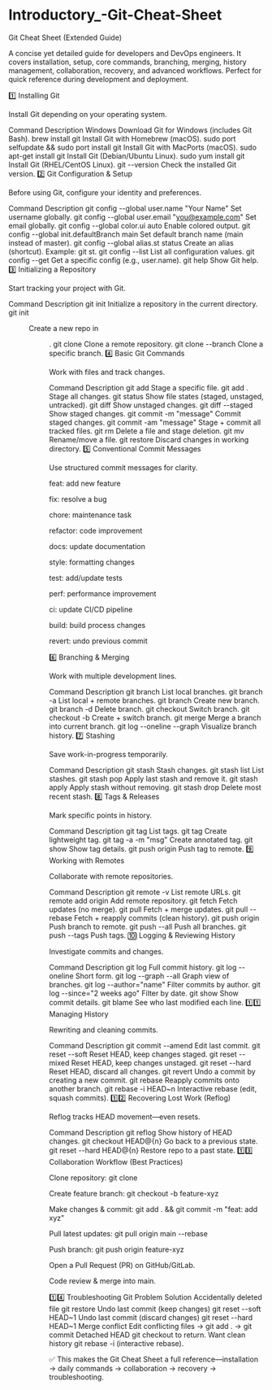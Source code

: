 # Introductory_-Git-Cheat-Sheet

Git Cheat Sheet (Extended Guide)

A concise yet detailed guide for developers and DevOps engineers. It covers installation, setup, core commands, branching, merging, history management, collaboration, recovery, and advanced workflows. Perfect for quick reference during development and deployment.

1️⃣ Installing Git

Install Git depending on your operating system.

Command	Description
Windows	Download Git for Windows
 (includes Git Bash).
brew install git	Install Git with Homebrew (macOS).
sudo port selfupdate && sudo port install git	Install Git with MacPorts (macOS).
sudo apt-get install git	Install Git (Debian/Ubuntu Linux).
sudo yum install git	Install Git (RHEL/CentOS Linux).
git --version	Check the installed Git version.
2️⃣ Git Configuration & Setup

Before using Git, configure your identity and preferences.

Command	Description
git config --global user.name "Your Name"	Set username globally.
git config --global user.email "you@example.com"	Set email globally.
git config --global color.ui auto	Enable colored output.
git config --global init.defaultBranch main	Set default branch name (main instead of master).
git config --global alias.st status	Create an alias (shortcut). Example: git st.
git config --list	List all configuration values.
git config --get <key>	Get a specific config (e.g., user.name).
git help	Show Git help.
3️⃣ Initializing a Repository

Start tracking your project with Git.

Command	Description
git init	Initialize a repository in the current directory.
git init <dir>	Create a new repo in <dir>.
git clone <repo-url>	Clone a remote repository.
git clone --branch <branch> <repo-url>	Clone a specific branch.
4️⃣ Basic Git Commands

Work with files and track changes.

Command	Description
git add <file>	Stage a specific file.
git add .	Stage all changes.
git status	Show file states (staged, unstaged, untracked).
git diff	Show unstaged changes.
git diff --staged	Show staged changes.
git commit -m "message"	Commit staged changes.
git commit -am "message"	Stage + commit all tracked files.
git rm <file>	Delete a file and stage deletion.
git mv <old> <new>	Rename/move a file.
git restore <file>	Discard changes in working directory.
5️⃣ Conventional Commit Messages

Use structured commit messages for clarity.

feat: add new feature

fix: resolve a bug

chore: maintenance task

refactor: code improvement

docs: update documentation

style: formatting changes

test: add/update tests

perf: performance improvement

ci: update CI/CD pipeline

build: build process changes

revert: undo previous commit

6️⃣ Branching & Merging

Work with multiple development lines.

Command	Description
git branch	List local branches.
git branch -a	List local + remote branches.
git branch <name>	Create new branch.
git branch -d <name>	Delete branch.
git checkout <branch>	Switch branch.
git checkout -b <branch>	Create + switch branch.
git merge <branch>	Merge a branch into current branch.
git log --oneline --graph	Visualize branch history.
7️⃣ Stashing

Save work-in-progress temporarily.

Command	Description
git stash	Stash changes.
git stash list	List stashes.
git stash pop	Apply last stash and remove it.
git stash apply	Apply stash without removing.
git stash drop	Delete most recent stash.
8️⃣ Tags & Releases

Mark specific points in history.

Command	Description
git tag	List tags.
git tag <name>	Create lightweight tag.
git tag -a <name> -m "msg"	Create annotated tag.
git show <tag>	Show tag details.
git push origin <tag>	Push tag to remote.
9️⃣ Working with Remotes

Collaborate with remote repositories.

Command	Description
git remote -v	List remote URLs.
git remote add origin <url>	Add remote repository.
git fetch	Fetch updates (no merge).
git pull	Fetch + merge updates.
git pull --rebase	Fetch + reapply commits (clean history).
git push origin <branch>	Push branch to remote.
git push --all	Push all branches.
git push --tags	Push tags.
🔟 Logging & Reviewing History

Investigate commits and changes.

Command	Description
git log	Full commit history.
git log --oneline	Short form.
git log --graph --all	Graph view of branches.
git log --author="name"	Filter commits by author.
git log --since="2 weeks ago"	Filter by date.
git show <commit>	Show commit details.
git blame <file>	See who last modified each line.
1️⃣1️⃣ Managing History

Rewriting and cleaning commits.

Command	Description
git commit --amend	Edit last commit.
git reset --soft <commit>	Reset HEAD, keep changes staged.
git reset --mixed <commit>	Reset HEAD, keep changes unstaged.
git reset --hard <commit>	Reset HEAD, discard all changes.
git revert <commit>	Undo a commit by creating a new commit.
git rebase <branch>	Reapply commits onto another branch.
git rebase -i HEAD~n	Interactive rebase (edit, squash commits).
1️⃣2️⃣ Recovering Lost Work (Reflog)

Reflog tracks HEAD movement—even resets.

Command	Description
git reflog	Show history of HEAD changes.
git checkout HEAD@{n}	Go back to a previous state.
git reset --hard HEAD@{n}	Restore repo to a past state.
1️⃣3️⃣ Collaboration Workflow (Best Practices)

Clone repository: git clone <url>

Create feature branch: git checkout -b feature-xyz

Make changes & commit: git add . && git commit -m "feat: add xyz"

Pull latest updates: git pull origin main --rebase

Push branch: git push origin feature-xyz

Open a Pull Request (PR) on GitHub/GitLab.

Code review & merge into main.

1️⃣4️⃣ Troubleshooting Git
Problem	Solution
Accidentally deleted file	git restore <file>
Undo last commit (keep changes)	git reset --soft HEAD~1
Undo last commit (discard changes)	git reset --hard HEAD~1
Merge conflict	Edit conflicting files → git add . → git commit
Detached HEAD	git checkout <branch> to return.
Want clean history	git rebase -i (interactive rebase).

✅ This makes the Git Cheat Sheet a full reference—installation → daily commands → collaboration → recovery → troubleshooting.
